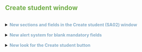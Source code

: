## <span style="color:#70ad47">Create student window</span>

<br>
<details>
<summary><span style="color:#88AEC9"><b>New sections and fields in the Create student (SA02) window</b></span></summary>
<br>

&nbsp;&nbsp;<font size="2"> <i> <b>Benefit:</b> Improved student profile with new fields available organised in sections </i> </font>

<dl>
<li> General information:</li>
    <dd>- <i> First name </i> </dd>
    <dd>- <i> Last name </i> </dd>
    <dd>- <i> Date of birth </i> </dd>
<li>Contact Details:</li>
    <dd>- <i> Email </i> </dd>
    <dd>- <i> Phone </i> </dd>
    <dd>- <i> City </i> – new field </dd>
    <dd>- <i> Country </i> </dd>
<li>Professional data:</li>
    <dd>- <i> Courses </i> </dd>
    <dd>- <i> Languages </i> – new field </dd>
    <dd>- <i> Work location </i> – new field </dd>
    <dd>- <i> Programming languages </i> – new field </dd>
</dl>
 <blockquote> Note: All fields are mandatory except <i>Programming languages</i> field that will only be mandatory when a related course is selected.</blockquote> 
</details>

<br>
<details>
<summary><span style="color:#88AEC9"><b>New alert system for blank mandatory fields</b></span></summary>
<br>

&nbsp;&nbsp;<font size="2"> <i> <b> Benefit </b>: The user's experience will be more fluid when creating a new student.</i> </font>

&nbsp;&nbsp;Before, when you left mandatory fields blank, error messages displayed one by one. Now, if you leave more than one mandatory field blank, error messages display at the same time.

</details>

<br>
<details>
<summary><span style="color:#88AEC9"><b>New look for the Create student button</b></span></summary>
<br>

&nbsp;&nbsp;<font size="2"> <i> <b> Benefit </b>: The **Create student** button is now more visible and intuitive.</i> </font>

&nbsp;&nbsp;The <b> Create student </b> button's look, in the <b> Main (SA01) </b> window, has been updated to be more accessible.

</details>
